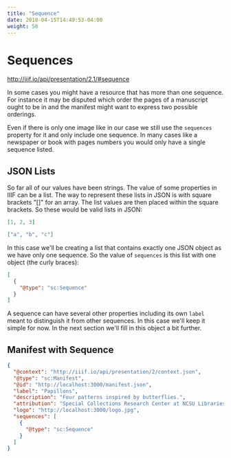 ```yaml
---
title: "Sequence"
date: 2018-04-15T14:49:53-04:00
weight: 50
---
```


# Sequences

http://iiif.io/api/presentation/2.1/#sequence

In some cases you might have a resource that has more than one sequence. For instance it may be disputed which order the pages of a manuscript ought to be in and the manifest might want to express two possible orderings.

Even if there is only one image like in our case we still use the `sequences` property for it and only include one sequence. In many cases like a newspaper or book with pages numbers you would only have a single sequence listed.

## JSON Lists

So far all of our values have been strings. The value of some properties in IIIF can be a list. The way to represent these lists in JSON is with square brackets "[]" for an array. The list values are then placed within the square brackets. So these would be valid lists in JSON:

```json
[1, 2, 3]
```

```json
["a", "b", "c"]
```

In this case we'll be creating a list that contains exactly one JSON object as we have only one sequence. So the value of `sequences` is this list with one object (the curly braces):

```json
[
  {
    "@type": "sc:Sequence"
  }
]
```

A sequence can have several other properties including its own `label` meant to distinguish it from other sequences. In this case we'll keep it simple for now. In the next section we'll fill in this object a bit further.

## Manifest with Sequence

```json
{
  "@context": "http://iiif.io/api/presentation/2/context.json",
  "@type": "sc:Manifest",
  "@id": "http://localhost:3000/manifest.json",
  "label": "Papillons",
  "description": "Four patterns inspired by butterflies.",
  "attribution": "Special Collections Research Center at NCSU Libraries",
  "logo": "http://localhost:3000/logo.jpg",
  "sequences": [
    {
      "@type": "sc:Sequence"
    }
  ]
}
```
